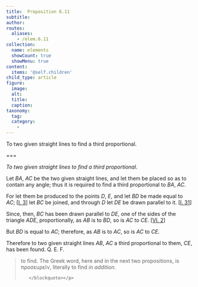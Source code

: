 ```yaml
---
title:  Proposition 6.11
subtitle: 
author:
routes:
  aliases:
    - /elem.6.11
collection:
  name: elements
  showCount: true
  showMenu: true
content:
  items: '@self.children'
child_type: article
figure:
  image:
  alt:
  title:
  caption:
taxonomy:
  tag:
  category:
    - 
---
```


<p><emph>To two given straight lines to find a third proportional</emph>. </p>

===

<p><em>To two given straight lines to find a third proportional</em>. </p>

<p>Let <em>BA</em>, <em>AC</em> be the two given straight lines, and let them be placed so as to contain any angle; thus it is required to find a third proportional to <em>BA</em>, <em>AC</em>. </p>

<p>For let them be produced to the points <em>D</em>, <em>E</em>, and let <em>BD</em> be made equal to <em>AC</em>; [<a href="/elem.1.3">I. 3</a>] let <em>BC</em> be joined, and through <em>D</em> let <em>DE</em> be drawn parallel to it. [<a href="/elem.1.31">I. 31</a>] 
      </p>

<p>Since, then, <em>BC</em> has been drawn parallel to <em>DE</em>, one of the sides of the triangle <em>ADE</em>, proportionally, as <em>AB</em> is to <em>BD</em>, so is <em>AC</em> to <em>CE</em>. [<a href="/elem.6.2">VI. 2</a>] </p>

<p>But <em>BD</em> is equal to <em>AC</em>; therefore, as <em>AB</em> is to <em>AC</em>, so is <em>AC</em> to <em>CE</em>. </p>

<p>Therefore to two given straight lines <em>AB</em>, <em>AC</em> a third proportional to them, <em>CE</em>, has been found. Q. E. F.
<blockquote n="1" class="crit" place="unspecified" anchored="yes">
        
<p><span class="bold">to find</span>. The Greek word, here and in the next two propositions, is <foreign lang="greek">προσευρεῖν</foreign>, literally <quote>to find <em>in addition</em>.</quote>
</p>

       </blockquote></p>
